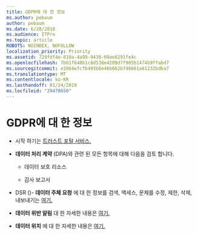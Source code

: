 ```yaml
---
title: GDPR에 대 한 정보
ms.author: pebaum
author: pebaum
ms.date: 6/28/2018
ms.audience: ITPro
ms.topic: article
ROBOTS: NOINDEX, NOFOLLOW
localization_priority: Priority
ms.assetid: 729fdf4e-810a-4a99-9438-60ae8291fe4c
ms.openlocfilehash: 7b01f640b1c8d538e4209d7f905b1474b9ffabd7
ms.sourcegitcommit: e2864efcfb493b6e46b662b746661a61232bdba7
ms.translationtype: MT
ms.contentlocale: ko-KR
ms.lasthandoff: 01/24/2019
ms.locfileid: "29478650"
---
```

# <a name="information-about-gdpr"></a>GDPR에 대 한 정보

- 시작 하기는 [트러스트 포털 서비스.](https://servicetrust.microsoft.com/ViewPage/GDPRGetStarted)
    
- **데이터 처리 계약** (DPA)와 관련 된 모든 항목에 대해 다음을 검토 합니다. 
    
  - 데이터 보호 리소스
    
  - 감사 보고서
    
- DSR ()- **데이터 주체 요청** 에 대 한 정보를 검색, 액세스, 문제를 수정, 제한, 삭제, 내보내기는 [여기.](https://docs.microsoft.com/en-us/microsoft-365/compliance/gdpr-dsr-office365)
    
- **데이터 위반 알림** 대 한 자세한 내용은 [여기.](https://servicetrust.microsoft.com/ViewPage/GDPRBreach)
    
- **데이터 위치** 에 대 한 자세한 내용은 [여기.](https://products.office.com/en-us/where-is-your-data-located?ms.officeurl=datamaps&amp;geo=All#All)
    

